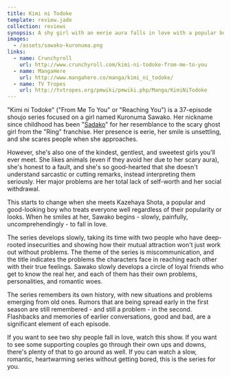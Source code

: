```yaml
---
title: Kimi ni Todoke
template: review.jade
collection: reviews
synopsis: A shy girl with an eerie aura falls in love with a popular boy with issues of his own.
images:
  - /assets/sawako-kuronuma.png
links:
  - name: Crunchyroll
    url: http://www.crunchyroll.com/kimi-ni-todoke-from-me-to-you
  - name: MangaHere
    url: http://www.mangahere.co/manga/kimi_ni_todoke/
  - name: TV Tropes
    url: http://tvtropes.org/pmwiki/pmwiki.php/Manga/KimiNiTodoke
---
```


"Kimi ni Todoke" ("From Me To You" or "Reaching You") is a 37-episode shoujo series focused on a girl named Kuronuma Sawako. Her nickname since childhood has been "[Sadako]" for her resemblance to the scary ghost girl from the "Ring" franchise. Her presence is eerie, her smile is unsettling, and she scares people when she approaches.

However, she's also one of the kindest, gentlest, and sweetest girls you'll ever meet. She likes animals (even if they avoid her due to her scary aura), she's honest to a fault, and she's so good-hearted that she doesn't understand sarcastic or cutting remarks, instead interpreting them seriously. Her major problems are her total lack of self-worth and her social withdrawal.

This starts to change when she meets Kazehaya Shota, a popular and good-looking boy who treats everyone well regardless of their popularity or looks. When he smiles at her, Sawako begins - slowly, painfully, uncomprehendingly - to fall in love.

The series develops slowly, taking its time with two people who have deep-rooted insecurities and showing how their mutual attraction won't just work out without problems. The theme of the series is miscommunication, and the title indicates the problems the characters face in reaching each other with their true feelings. Sawako slowly develops a circle of loyal friends who get to know the real her, and each of them has their own problems, personalities, and romantic woes.

The series remembers its own history, with new situations and problems emerging from old ones. Rumors that are being spread early in the first season are still remembered - and still a problem - in the second. Flashbacks and memories of earlier conversations, good and bad, are a significant element of each episode.

If you want to see two shy people fall in love, watch this show. If you want to see some supporting couples go through their own ups and downs, there's plenty of that to go around as well. If you can watch a slow, romantic, heartwarming series without getting bored, this is the series for you.

[Sadako]: http://ring.wikia.com/wiki/Sadako_Yamamura
